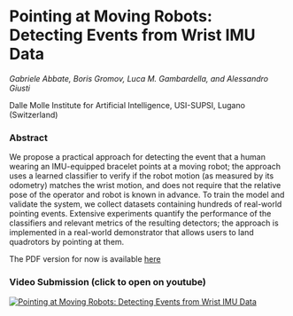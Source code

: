 # Pointing  at  Moving  Robots:  Detecting  Events  from  Wrist  IMU  Data

*Gabriele Abbate, Boris Gromov, Luca M. Gambardella, and Alessandro Giusti*

Dalle Molle Institute for Artificial Intelligence, USI-SUPSI, Lugano (Switzerland)

### Abstract

We propose a practical approach for detecting the event that a human wearing an IMU-equipped bracelet points at a moving robot; the approach uses a learned classifier to verify if the robot motion (as measured by its odometry) matches the wrist motion, and does not require that the relative pose of the operator and robot is known in advance.  To train the model and validate the system, we collect datasets containing hundreds of real-world pointing events.  Extensive experiments quantify the performance of the classifiers and relevant metrics of the resulting detectors; the approach is implemented in a real-world demonstrator that allows users to land quadrotors by pointing at them.

The PDF version for now is available [here](to_add)

### Video Submission (click to open on youtube)

[![Pointing  at  Moving  Robots:  Detecting  Events  from  Wrist  IMU  Data](https://github.com/idsia-robotics/pointing-detection-moving-robots/blob/main/videos/Pointing_at_Moving_Robots_Detecting_Pointing_Events_from_Wri.gif)](https://www.youtube.com/watch?v=x7Xt7Xr7pWk&ab_channel=BorisGromov)
